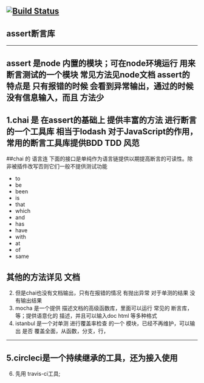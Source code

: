 [![Build Status](https://travis-ci.com/Likj/unit-test.svg?branch=master)](https://travis-ci.com/Likj/unit-test)
---
## assert断言库
---
assert 是node 内置的模块；可在node环境运行  用来断言测试的一个模块  常见方法见node文档 
assert的特点是 只有报错的时候 会看到异常输出，通过的时候 没有信息输入，而且 方法少
----
1.chai  是 在assert的基础上 提供丰富的方法 进行断言的一个工具库 相当于lodash 对于JavaScript的作用，常用的断言工具库提供BDD TDD 风范
---
##chai 的 语言连
下面的接口是单纯作为语言链提供以期提高断言的可读性。除非被插件改写否则它们一般不提供测试功能
+ to
+ be
+ been
+ is
+ that
+ which
+ and
+ has
+ have
+ with
+ at
+ of
+ same
## 其他的方法详见 文档
2. 但是chai也没有文档输出，只有在报错的情况 有抛出异常 对于单测的结果 没有输出结果
3. mocha 是一个提供 描述文档的高级函数库，里面可以运行 常见的 断言库，等；提供语意化的 描述，并且可以输入doc html 等多种格式
4. istanbul 是一个对单测 进行覆盖率检查 的一个 模块，已经不再维护，可以输出 是否 覆盖全面，从函数，分支，行，
---
5.circleci是一个持续继承的工具，还为接入使用
---
6. 先用 travis-ci工具;

